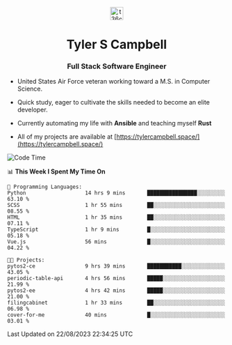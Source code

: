 <p align="center">
<a href="https://www.linkedin.com/in/t36campbell" target="blank"><img align="center" src="https://ik.imagekit.io/t36campbell/Portfolio/linkedin.png.original_m8bbGgPh6.png" alt="t36campbell" height="30" width="30" /></a>
</p>
<h1 align="center">Tyler S Campbell</h1>
<h3 align="center">Full Stack Software Engineer</h3>

* United States Air Force veteran working toward a M.S. in Computer Science.

* Quick study, eager to cultivate the skills needed to become an elite developer.

* Currently automating my life with **Ansible** and teaching myself **Rust**

* All of my projects are available at [https://tylercampbell.space/](https://tylercampbell.space/)

<!--START_SECTION:waka-->
![Code Time](http://img.shields.io/badge/Code%20Time-2%2C721%20hrs%2041%20mins-blue)

📊 **This Week I Spent My Time On** 

```text
💬 Programming Languages: 
Python                   14 hrs 9 mins       ████████████████░░░░░░░░░   63.10 % 
SCSS                     1 hr 55 mins        ██░░░░░░░░░░░░░░░░░░░░░░░   08.55 % 
HTML                     1 hr 35 mins        ██░░░░░░░░░░░░░░░░░░░░░░░   07.11 % 
TypeScript               1 hr 9 mins         █░░░░░░░░░░░░░░░░░░░░░░░░   05.18 % 
Vue.js                   56 mins             █░░░░░░░░░░░░░░░░░░░░░░░░   04.22 % 

🐱‍💻 Projects: 
pytos2-ce                9 hrs 39 mins       ███████████░░░░░░░░░░░░░░   43.05 % 
periodic-table-api       4 hrs 56 mins       █████░░░░░░░░░░░░░░░░░░░░   21.99 % 
pytos2-ee                4 hrs 42 mins       █████░░░░░░░░░░░░░░░░░░░░   21.00 % 
filingcabinet            1 hr 33 mins        ██░░░░░░░░░░░░░░░░░░░░░░░   06.98 % 
cover-for-me             40 mins             █░░░░░░░░░░░░░░░░░░░░░░░░   03.01 % 
```


 Last Updated on 22/08/2023 22:34:25 UTC
<!--END_SECTION:waka-->
